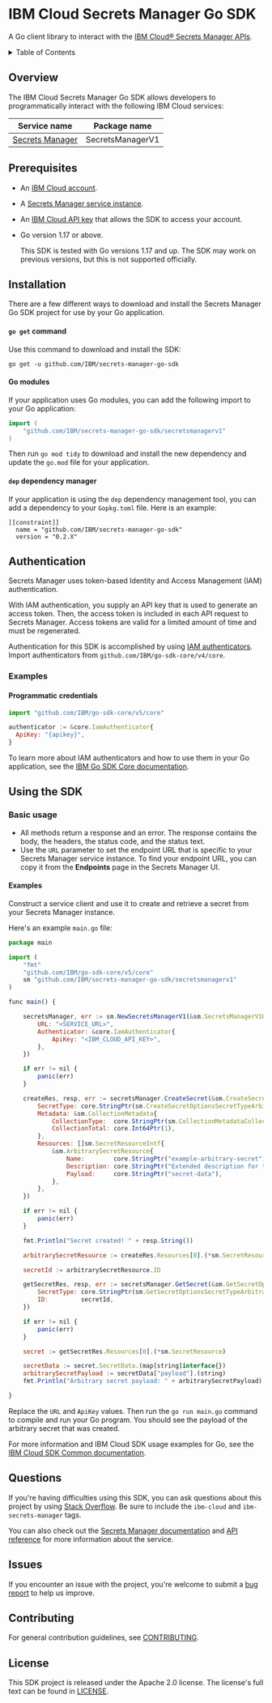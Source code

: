 # IBM Cloud Secrets Manager Go SDK

A Go client library to interact with the [IBM Cloud® Secrets Manager APIs](https://cloud.ibm.com/apidocs/secrets-manager).

<details>
<summary>Table of Contents</summary>

* [Overview](#overview)
* [Prerequisites](#prerequisites)
* [Installation](#installation)
* [Authentication](#authentication)
* [Using the SDK](#using-the-sdk)
* [Questions](#questions)
* [Issues](#issues)
* [Contributing](#contributing)
* [License](#license)
</details>

## Overview

The IBM Cloud Secrets Manager Go SDK allows developers to programmatically interact with the following IBM Cloud services:

Service name | Package name
--- | --- 
[Secrets Manager](https://cloud.ibm.com/apidocs/secrets-manager)  | SecretsManagerV1 

## Prerequisites

- An [IBM Cloud account](https://cloud.ibm.com/registration).
- A [Secrets Manager service instance](https://cloud.ibm.com/catalog/services/secrets-manager).
- An [IBM Cloud API key](https://cloud.ibm.com/iam/apikeys) that allows the SDK to access your account. 
- Go version 1.17 or above.

  This SDK is tested with Go versions 1.17 and up. The SDK may work on previous versions, but this is not supported officially.

## Installation

There are a few different ways to download and install the Secrets Manager Go SDK project for use by your Go application.

#### `go get` command  

Use this command to download and install the SDK:

```
go get -u github.com/IBM/secrets-manager-go-sdk
```

#### Go modules  

If your application uses Go modules, you can add the following import to your Go application:

```go
import (
	"github.com/IBM/secrets-manager-go-sdk/secretsmanagerv1"
)
```

Then run `go mod tidy` to download and install the new dependency and update the `go.mod` file for your application.

#### `dep` dependency manager 

If your application is using the `dep` dependency management tool, you can add a dependency to your `Gopkg.toml` file. Here is an example:

```
[[constraint]]
  name = "github.com/IBM/secrets-manager-go-sdk"
  version = "0.2.X"
```
## Authentication

Secrets Manager uses token-based Identity and Access Management (IAM) authentication.

With IAM authentication, you supply an API key that is used to generate an access token. Then, the access token is included in each API request to Secrets Manager. Access tokens are valid for a limited amount of time and must be regenerated.

Authentication for this SDK is accomplished by using [IAM authenticators](https://github.com/IBM/ibm-cloud-sdk-common/blob/master/README.md#authentication). Import authenticators from `github.com/IBM/go-sdk-core/v4/core`.

### Examples

#### Programmatic credentials

```js
import "github.com/IBM/go-sdk-core/v5/core"

authenticator := &core.IamAuthenticator{
  ApiKey: "{apikey}",
}
```
To learn more about IAM authenticators and how to use them in your Go application, see the [IBM Go SDK Core documentation](https://github.com/IBM/go-sdk-core/blob/master/Authentication.md).

## Using the SDK

### Basic usage

- All methods return a response and an error. The response contains the body, the headers, the status code, and the status text.
- Use the `URL` parameter to set the endpoint URL that is specific to your Secrets Manager service instance. To find your endpoint URL, you can copy it from the **Endpoints** page in the Secrets Manager UI.

#### Examples

Construct a service client and use it to create and retrieve a secret from your Secrets Manager instance.

Here's an example `main.go` file:

```js
package main

import (
    "fmt"
    "github.com/IBM/go-sdk-core/v5/core"
    sm "github.com/IBM/secrets-manager-go-sdk/secretsmanagerv1"
)

func main() {

    secretsManager, err := sm.NewSecretsManagerV1(&sm.SecretsManagerV1Options{
        URL: "<SERVICE_URL>",
        Authenticator: &core.IamAuthenticator{
            ApiKey: "<IBM_CLOUD_API_KEY>",
        },
    })

    if err != nil {
        panic(err)
    }

    createRes, resp, err := secretsManager.CreateSecret(&sm.CreateSecretOptions{
        SecretType: core.StringPtr(sm.CreateSecretOptionsSecretTypeArbitraryConst),
        Metadata: &sm.CollectionMetadata{
            CollectionType:  core.StringPtr(sm.CollectionMetadataCollectionTypeApplicationVndIBMSecretsManagerSecretJSONConst),
            CollectionTotal: core.Int64Ptr(1),
        },
        Resources: []sm.SecretResourceIntf{
            &sm.ArbitrarySecretResource{
                Name:        core.StringPtr("example-arbitrary-secret"),
                Description: core.StringPtr("Extended description for this secret."),
                Payload:     core.StringPtr("secret-data"),
            },
        },
    })

    if err != nil {
        panic(err)
    }

    fmt.Println("Secret created! " + resp.String())

    arbitrarySecretResource := createRes.Resources[0].(*sm.SecretResource)

    secretId := arbitrarySecretResource.ID

    getSecretRes, resp, err := secretsManager.GetSecret(&sm.GetSecretOptions{
        SecretType: core.StringPtr(sm.GetSecretOptionsSecretTypeArbitraryConst),
        ID:         secretId,
    })

    if err != nil {
        panic(err)
    }

    secret := getSecretRes.Resources[0].(*sm.SecretResource)

    secretData := secret.SecretData.(map[string]interface{})
    arbitrarySecretPayload := secretData["payload"].(string)
    fmt.Println("Arbitrary secret payload: " + arbitrarySecretPayload)

}
```

Replace the `URL` and `ApiKey` values. Then run the `go run main.go` command to compile and run your Go program. You should see the payload of the arbitrary secret that was created.

For more information and IBM Cloud SDK usage examples for Go, see the [IBM Cloud SDK Common documentation](https://github.com/IBM/ibm-cloud-sdk-common/blob/master/README.md).  

## Questions

If you're having difficulties using this SDK, you can ask questions about this project by
using [Stack Overflow](https://stackoverflow.com/questions/tagged/ibm-secrets-manager). Be sure to include
the `ibm-cloud` and `ibm-secrets-manager` tags.

You can also check out the [Secrets Manager documentation](https://cloud.ibm.com/docs/secrets-manager) and [API reference](https://cloud.ibm.com/apidocs/secrets-manager) for more information about the service.

## Issues

If you encounter an issue with the project, you're welcome to submit a [bug report](https://github.com/IBM/secrets-manager-go-sdk/issues) to help us improve.

## Contributing

For general contribution guidelines, see [CONTRIBUTING](CONTRIBUTING.md).

## License

This SDK project is released under the Apache 2.0 license. The license's full text can be found in [LICENSE](LICENSE).

